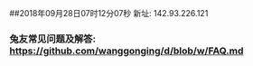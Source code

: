 ##2018年09月28日07时12分07秒 新址: 142.93.226.121
### 兔友常见问题及解答: https://github.com/wanggonging/d/blob/w/FAQ.md

